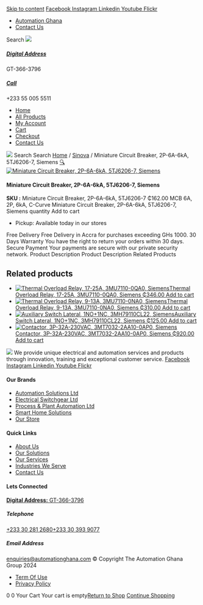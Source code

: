 [Skip to content](https://store.automationghana.com/product/miniature-circuit-breaker-2p-6a-6ka-5tj6206-7-siemens/#content)
[ Facebook ](https://www.facebook.com/automationgh/) [ Instagram ](https://www.instagram.com/automationgh/) [ Linkedin ](https://www.linkedin.com/company/the-automation-ghana-limited/) [ Youtube ](https://www.youtube.com/channel/UCurrRDUSm5oIW39VXjn1u0w) [ Flickr ](https://www.flickr.com/photos/181794037@N07/)
  * [ Automation Ghana ](https://automationghana.com)
  * [ Contact Us ](https://store.automationghana.com/contact/)


Search
[ ![](https://store.automationghana.com/wp-content/uploads/2024/04/Website-TAGG-Logo-BLUE.png) ](https://store.automationghana.com/)
[ ](https://maps.app.goo.gl/m4xeaagWCNbLk4jM6)
#####  [ Digital Address ](https://maps.app.goo.gl/m4xeaagWCNbLk4jM6)
GT-366-3796 
[ ](tel:+233550055511)
#####  [ Call ](tel:+233550055511)
+233 55 005 5511 
  * [Home](https://store.automationghana.com/)
  * [All Products](https://store.automationghana.com/shop/)
  * [My Account](https://store.automationghana.com/my-account/)
  * [Cart](https://store.automationghana.com/cart/)
  * [Checkout](https://store.automationghana.com/checkout/)
  * [Contact Us](https://store.automationghana.com/contact/)


[![](https://store.automationghana.com/wp-content/uploads/2024/04/AutomationGhana_logo_white.png)](https://store.automationghana.com)
Search
Search
[Home](https://store.automationghana.com) / [Sinova](https://store.automationghana.com/product-category/sinova-siemens/) / Miniature Circuit Breaker, 2P-6A-6kA, 5TJ6206-7, Siemens
[🔍](https://store.automationghana.com/product/miniature-circuit-breaker-2p-6a-6ka-5tj6206-7-siemens/)
[![Miniature Circuit Breaker, 2P-6A-6kA, 5TJ6206-7, Siemens](https://store.automationghana.com/wp-content/uploads/2025/03/mcb1.jpg)](https://store.automationghana.com/wp-content/uploads/2025/03/mcb1.jpg)
####  Miniature Circuit Breaker, 2P-6A-6kA, 5TJ6206-7, Siemens 
**SKU :** Miniature Circuit Breaker, 2P-6A-6kA, 5TJ6206-7 
₵162.00
MCB 6A, 2P, 6kA, C-Curve
Miniature Circuit Breaker, 2P-6A-6kA, 5TJ6206-7, Siemens quantity
Add to cart
  * Pickup: Available today in our stores


Free Delivery 
Free Delivery in Accra for purchases exceeding GHs 1000. 
30 Days Warranty 
You have the right to return your orders within 30 days. 
Secure Payment 
Your payments are secure with our private security network. 
Product Description
Product Description
Related Products 
## Related products
  * [![Thermal Overload Relay, 17-25A, 3MU7110-0QA0, Siemens](https://store.automationghana.com/wp-content/uploads/2025/03/thermal-overload-300x300.png)Thermal Overload Relay, 17-25A, 3MU7110-0QA0, Siemens ₵346.00 ](https://store.automationghana.com/product/thermal-overload-relay-17-25a-3mu7110-0qa0-siemens/)
[Add to cart](https://store.automationghana.com/product/miniature-circuit-breaker-2p-6a-6ka-5tj6206-7-siemens/?add-to-cart=24511)
  * [![Thermal Overload Relay, 9-13A, 3MU7110-0NA0, Siemens](https://store.automationghana.com/wp-content/uploads/2025/03/thermal-overload-300x300.png)Thermal Overload Relay, 9-13A, 3MU7110-0NA0, Siemens ₵310.00 ](https://store.automationghana.com/product/thermal-overload-relay-9-13a-3mu7110-0na0-siemens/)
[Add to cart](https://store.automationghana.com/product/miniature-circuit-breaker-2p-6a-6ka-5tj6206-7-siemens/?add-to-cart=24508)
  * [![Auxiliary Switch Lateral, 1NO+1NC, 3MH79110CL22, Siemens](https://store.automationghana.com/wp-content/uploads/2025/03/Aux-Switch-Lateral-300x300.jpg)Auxiliary Switch Lateral, 1NO+1NC, 3MH79110CL22, Siemens ₵125.00 ](https://store.automationghana.com/product/auxiliary-switch-lateral-1no1nc-3mh79110cl22-siemens/)
[Add to cart](https://store.automationghana.com/product/miniature-circuit-breaker-2p-6a-6ka-5tj6206-7-siemens/?add-to-cart=24506)
  * [![Contactor, 3P-32A-230VAC, 3MT7032-2AA10-0AP0, Siemens](https://store.automationghana.com/wp-content/uploads/2025/03/P_IN01_XX_00058i.jpg)Contactor, 3P-32A-230VAC, 3MT7032-2AA10-0AP0, Siemens ₵920.00 ](https://store.automationghana.com/product/contactor-3p-32a-230vac-3mt7032-2aa10-0ap0-siemens/)
[Add to cart](https://store.automationghana.com/product/miniature-circuit-breaker-2p-6a-6ka-5tj6206-7-siemens/?add-to-cart=24489)


![](https://store.automationghana.com/wp-content/uploads/2024/04/AutomationGhana_logo_white.png)
We provide unique electrical and automation services and products through innovation, training and exceptional customer service.
[ Facebook ](https://www.facebook.com/automationgh/) [ Instagram ](https://www.instagram.com/automationgh/) [ Linkedin ](https://www.linkedin.com/company/the-automation-ghana-limited/) [ Youtube ](https://www.youtube.com/channel/UCurrRDUSm5oIW39VXjn1u0w) [ Flickr ](https://www.flickr.com/photos/181794037@N07/)
#### Our Brands
  * [ Automation Solutions Ltd ](https://store.automationghana.com/product/miniature-circuit-breaker-2p-6a-6ka-5tj6206-7-siemens/)
  * [ Electrical Switchgear Ltd ](https://store.automationghana.com/product/miniature-circuit-breaker-2p-6a-6ka-5tj6206-7-siemens/)
  * [ Process & Plant Automation Ltd ](https://store.automationghana.com/product/miniature-circuit-breaker-2p-6a-6ka-5tj6206-7-siemens/)
  * [ Smart Home Solutions ](https://store.automationghana.com/product/miniature-circuit-breaker-2p-6a-6ka-5tj6206-7-siemens/)
  * [ Our Store ](https://store.automationghana.com/product/miniature-circuit-breaker-2p-6a-6ka-5tj6206-7-siemens/)


#### Quick Links
  * [ About Us ](https://store.automationghana.com/product/miniature-circuit-breaker-2p-6a-6ka-5tj6206-7-siemens/)
  * [ Our Solutions ](https://store.automationghana.com/product/miniature-circuit-breaker-2p-6a-6ka-5tj6206-7-siemens/)
  * [ Our Services ](https://store.automationghana.com/product/miniature-circuit-breaker-2p-6a-6ka-5tj6206-7-siemens/)
  * [ Industries We Serve ](https://store.automationghana.com/product/miniature-circuit-breaker-2p-6a-6ka-5tj6206-7-siemens/)
  * [ Contact Us ](https://store.automationghana.com/product/miniature-circuit-breaker-2p-6a-6ka-5tj6206-7-siemens/)


#### Lets Connected
[**Digital Address:** GT-366-3796](https://maps.app.goo.gl/m4xeaagWCNbLk4jM6)
#####  Telephone 
[ +233 30 281 2680](tel:+233302812680)[+233 30 393 9077](https://store.automationghana.com/product/miniature-circuit-breaker-2p-6a-6ka-5tj6206-7-siemens/+233303939077)
#####  Email Address 
enquiries@automationghana.com 
© Copyright The Automation Ghana Group 2024
  * [ Term Of Use ](https://store.automationghana.com/product/miniature-circuit-breaker-2p-6a-6ka-5tj6206-7-siemens/)
  * [ Privacy Policy ](https://store.automationghana.com/product/miniature-circuit-breaker-2p-6a-6ka-5tj6206-7-siemens/)


0
0
Your Cart
Your cart is empty[Return to Shop](https://store.automationghana.com/shop/)
[Continue Shopping](https://store.automationghana.com/product/miniature-circuit-breaker-2p-6a-6ka-5tj6206-7-siemens/)
